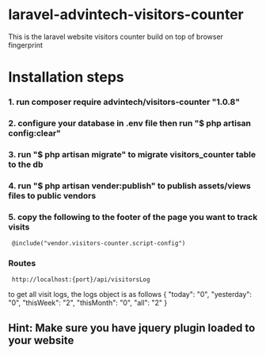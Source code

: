 # laravel-advintech-visitors-counter
This is the laravel website visitors counter build on top of browser fingerprint

# Installation steps
### 1. run composer require advintech/visitors-counter "1.0.8"

### 2. configure your database in .env file then run "$ php artisan config:clear"

### 3. run "$ php artisan migrate" to migrate visitors_counter table to the db

### 4. run "$ php artisan vender:publish" to publish assets/views files to public vendors

### 5. copy the following to the footer of the page you want to track visits
     @include("vendor.visitors-counter.script-config")

### Routes
     http://localhost:{port}/api/visitorsLog
to get all visit logs, the logs object is as follows
{
"today": "0",
"yesterday": "0",
"thisWeek": "2",
"thisMonth": "0",
"all": "2"
}

## Hint: Make sure you have jquery plugin loaded to your website

